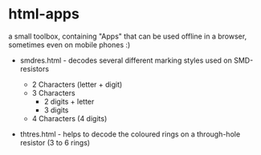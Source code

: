 # html-apps
a small toolbox, containing "Apps" that can be used offline in a browser, sometimes even on mobile phones :)

* smdres.html - decodes several different marking styles used on SMD-resistors
  * 2 Characters (letter + digit)
  * 3 Characters
    * 2 digits + letter
    * 3 digits
  * 4 Characters (4 digits)

* thtres.html - helps to decode the coloured rings on a through-hole resistor (3 to 6 rings)
